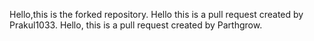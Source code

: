 Hello,this is the forked repository.
Hello this is a pull request created by Prakul1033.
Hello, this is a pull request created by Parthgrow. 
